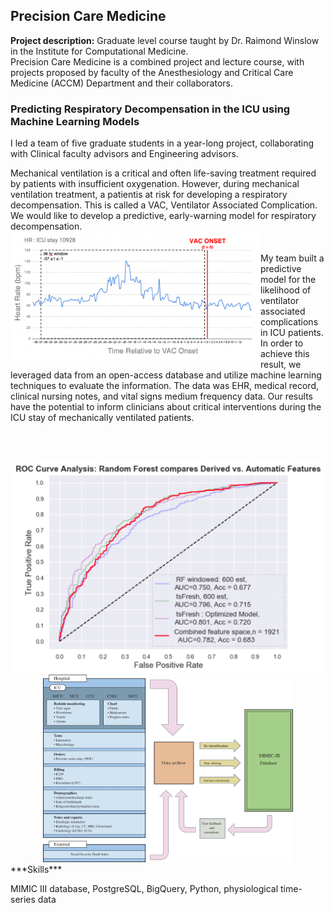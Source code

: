 ## Precision Care Medicine

**Project description:** Graduate level course taught by Dr. Raimond Winslow in the Institute for Computational Medicine. <br>
 Precision Care Medicine is a combined project and lecture course, with projects proposed by faculty of the Anesthesiology and Critical Care Medicine (ACCM) Department and their collaborators.

### Predicting Respiratory Decompensation in the ICU using Machine Learning Models
I led a team of five graduate students in a year-long project, collaborating with Clinical faculty advisors and Engineering advisors.

Mechanical ventilation is a critical and often life-saving treatment required by patients with insufficient oxygenation. However, during mechanical ventilation treatment, a patientis at risk for developing a respiratory decompensation. This is called a VAC, Ventilator Associated Complication. We would like to develop a predictive, early-warning model for respiratory decompensation.
<img src="/images/porto1.png" align = "left" width="400">
<br><br><br>
My team built a predictive model for the likelihood of ventilator associated complications in ICU patients. In order to achieve this result, we leveraged data from an open-access database and utilize machine learning techniques to evaluate the information. The data was EHR, medical record, clinical nursing notes, and vital signs medium frequency data. Our results have the potential to inform clinicians about critical interventions during the ICU stay of mechanically ventilated patients. 

<br><br>

<center>
<img src="/images/porto2.png" width="500"><br>
<img src="/images/mimic.jpg" width="400">
</center>
***Skills*** 

MIMIC III database, PostgreSQL, BigQuery, Python, physiological time-series data
